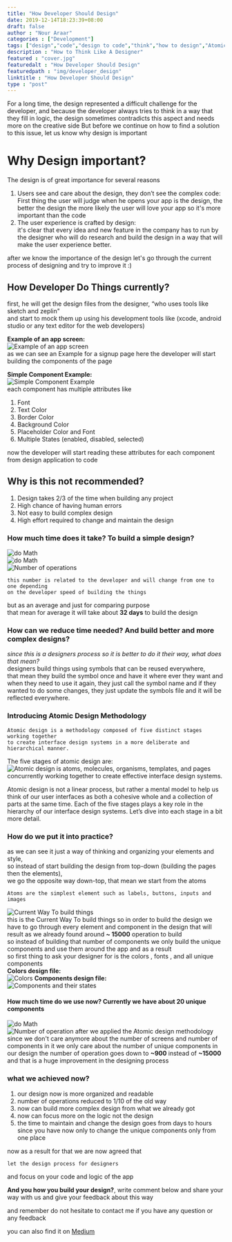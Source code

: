 ```yaml
---
title: "How Developer Should Design"
date: 2019-12-14T18:23:39+08:00
draft: false
author : "Nour Araar"
categories : ["Development"]
tags: ["design","code","design to code","think","how to design","Atomic design methodology"]
description : "How to Think Like A Designer"
featured : "cover.jpg"
featuredalt : "How Developer Should Design"
featuredpath : "img/developer_design"
linktitle : "How Developer Should Design"
type : "post"
---
```

For a long time, the design represented a difficult challenge for the developer, and because the developer always tries to think in a way that they fill in logic, the design sometimes contradicts this aspect and needs more on the creative side But before we continue on how to find a solution to this issue, let us know why design is important

# Why Design important?
The design is of great importance for several reasons 
1. Users see and care about the design, they don’t see the complex code:  
   First thing the user will judge when he opens your app is the design,
   the better the design the more likely the user will love your app so it's more important than the code
2. The user experience is crafted by design:  
    it's clear that every idea and new feature in the company has to run by the designer 
    who will do research and build the design in a way that will make the user experience better.

after we know the importance of the design let's go through the current process of designing and try to improve it :)

## How Developer Do Things currently?
first, he will get the design files from the designer, “who uses tools like sketch and zeplin"  
and start to mock them up using his development tools like (xcode, android studio or any text editor for the web developers)   

**Example of an app screen:**  
![Example of an app screen](/img/developer_design/sign_up_page.png "Example of an app screen")  
as we can see an Example for a signup page here the developer will start building the components of the page  

**Simple Component Example:**  
![Simple Component Example](/img/developer_design/element_example.jpg "Simple Component Example")  
each component has multiple attributes like    
1. Font
2. Text Color
3. Border Color
4. Background Color
5. Placeholder Color and Font
6. Multiple States (enabled, disabled, selected)  

now the developer will start reading these attributes for each component from design application to code

## Why is this not recommended?
1. Design takes 2/3 of the time when building any project
2. High chance of having human errors
3. Not easy to build complex design
4. High effort required to change and maintain the design  
   
### How much time does it take? To build a simple design?
![do Math](/img/developer_design/do_math.gif "Do Math")  
![do Math](/img/developer_design/math.gif "Do Math")  
![Number of operations](/img/developer_design/number_of_process.png "Number of operations")  
```
this number is related to the developer and will change from one to one depending  
on the developer speed of building the things
```
but as an average and just for comparing purpose  
that mean for average it will take about **32 days** to build the design

### How can we reduce time needed? And build better and more complex designs?
*since this is a designers process so it is better to do it their way, what does that mean?*  
designers build things using symbols that can be reused everywhere,  
that mean they build the symbol once and have it where ever they want 
and when they need to use it again, they just call the symbol name and if they wanted to do some changes, they just update the symbols file
and it will be reflected everywhere.

### Introducing Atomic Design Methodology
```
Atomic design is a methodology composed of five distinct stages working together 
to create interface design systems in a more deliberate and hierarchical manner. 
```
The five stages of atomic design are:  
![Atomic design is atoms, molecules, organisms, templates, and pages concurrently working together to create effective interface design systems.](/img/developer_design/atomic-design-abstract-concrete.png "Atomic design is atoms, molecules, organisms, templates, and pages concurrently working together to create effective interface design systems.")  

Atomic design is not a linear process, but rather a mental model to help us think of our user interfaces as both a cohesive whole and a collection of parts at the same time. Each of the five stages plays a key role in the hierarchy of our interface design systems. Let’s dive into each stage in a bit more detail.

### How do we put it into practice?
as we can see it just a way of thinking and organizing your elements and style,  
so instead of start building the design from top-down (building the pages then the elements),  
we go the opposite way down-top, that mean we start from the atoms
```
Atoms are the simplest element such as labels, buttons, inputs and images
```
![Current Way To build things](/img/developer_design/top-down.png "Current Way To build things")  
this is the Current Way To build things so in order to build the design we have to go through every element and component in the design that will result as we already found around **~ 15000** operation to build  
so instead of building that number of components we only build the unique components and use them around the app and as a result  
so first thing to ask your designer for is the colors , fonts , and all unique components  
**Colors design file:**  
![Colors](/img/developer_design/colors.png "Colors")
**Components design file:**  
![Components and their states](/img/developer_design/components.png "Componenets and their states")
#### How much time do we use now? Currently we have about 20 unique components
![do Math](/img/developer_design/do_math.gif "Do Math")
![Number of operation after we applied the Atomic design methodology](/img/developer_design/new-results.png "Number of operation after we applied the Atomic design methodology")
since we don't care anymore about the number of screens and number of components in it we only care about the number of unique components in our design the number of operation goes down to **~900** instead of **~15000** and that is a huge improvement in the designing process

### what we achieved now?
1. our design now is more organized and readable
2. number of operations reduced to 1/10 of the old way
3. now can build more complex design from what we already got
4. now can focus more on the logic not the design
5. the time to maintain and change the design goes from days to hours  
   since you have now only to change the unique components only from one place

now as a result for that we are now agreed that
```
let the design process for designers
```
and focus on your code and logic of the app

**And you how you build your design?**, write comment below and share your way with us and give your feedback about this way

and remember do not hesitate to contact me if you have any question or any feedback 


you can also find it on
[Medium](https://medium.com/@nour.araar/how-developer-should-design-461ec5555fb )
